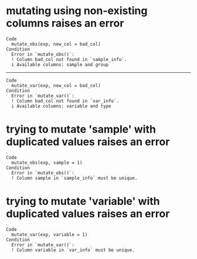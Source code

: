 # mutating using non-existing columns raises an error

    Code
      mutate_obs(exp, new_col = bad_col)
    Condition
      Error in `mutate_obs()`:
      ! Column bad_col not found in `sample_info`.
      i Available columns: sample and group

---

    Code
      mutate_var(exp, new_col = bad_col)
    Condition
      Error in `mutate_var()`:
      ! Column bad_col not found in `var_info`.
      i Available columns: variable and type

# trying to mutate 'sample' with duplicated values raises an error

    Code
      mutate_obs(exp, sample = 1)
    Condition
      Error in `mutate_obs()`:
      ! Column sample in `sample_info` must be unique.

# trying to mutate 'variable' with duplicated values raises an error

    Code
      mutate_var(exp, variable = 1)
    Condition
      Error in `mutate_var()`:
      ! Column variable in `var_info` must be unique.

